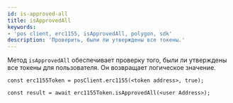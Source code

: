 ```yaml
---
id: is-approved-all
title: isApprovedAll
keywords:
- 'pos client, erc1155, isApprovedAll, polygon, sdk'
description: 'Проверить, были ли утверждены все токены.'
---
```


Метод `isApprovedAll` обеспечивает проверку того, были ли утверждены все токены для пользователя. Он возвращает логическое значение.

```
const erc1155Token = posClient.erc1155(<token address>, true);

const result = await erc1155Token.isApprovedAll(<user Address>);

```
